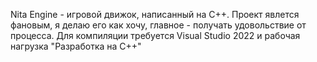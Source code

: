 Nita Engine - игровой движок, написанный на С++.
Проект явлется фановым, я делаю его как хочу, главное - получать удовольствие от процесса.
Для компиляции требуется Visual Studio 2022 и рабочая нагрузка "Разработка на С++"
